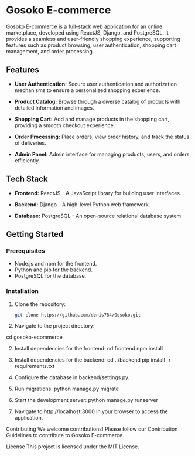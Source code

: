 # Gosoko E-commerce

Gosoko E-commerce is a full-stack web application for an online marketplace, developed using ReactJS, Django, and PostgreSQL. It provides a seamless and user-friendly shopping experience, supporting features such as product browsing, user authentication, shopping cart management, and order processing.

## Features

- **User Authentication:** Secure user authentication and authorization mechanisms to ensure a personalized shopping experience.

- **Product Catalog:** Browse through a diverse catalog of products with detailed information and images.

- **Shopping Cart:** Add and manage products in the shopping cart, providing a smooth checkout experience.

- **Order Processing:** Place orders, view order history, and track the status of deliveries.

- **Admin Panel:** Admin interface for managing products, users, and orders efficiently.

## Tech Stack

- **Frontend:** ReactJS - A JavaScript library for building user interfaces.

- **Backend:** Django - A high-level Python web framework.

- **Database:** PostgreSQL - An open-source relational database system.

## Getting Started

### Prerequisites

- Node.js and npm for the frontend.
- Python and pip for the backend.
- PostgreSQL for the database.

### Installation

1. Clone the repository:

   ```bash
   git clone https://github.com/denis784/Gosoko.git


1. Navigate to the project directory:

cd gosoko-ecommerce

2. Install dependencies for the frontend:
cd frontend
npm install

3. Install dependencies for the backend:
cd ../backend
pip install -r requirements.txt


4. Configure the database in backend/settings.py.

5. Run migrations:
python manage.py migrate

6. Start the development server:
python manage.py runserver

7. Navigate to http://localhost:3000 in your browser to access the application.

Contributing
We welcome contributions! Please follow our Contribution Guidelines to contribute to Gosoko E-commerce.

License
This project is licensed under the MIT License.


